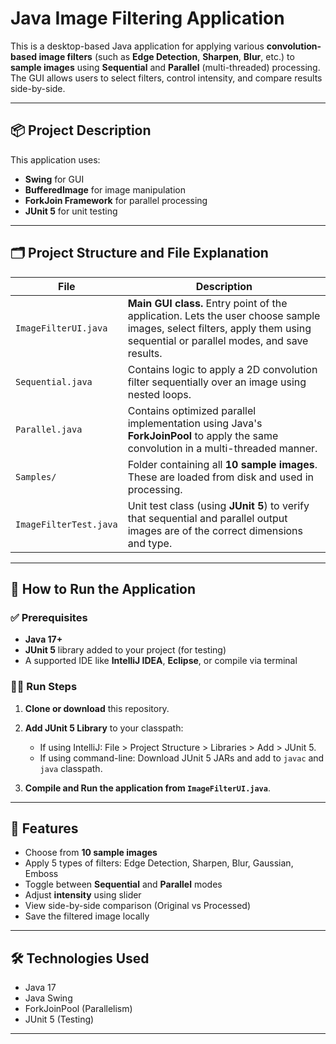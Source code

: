 
# Java Image Filtering Application

This is a desktop-based Java application for applying various **convolution-based image filters** (such as **Edge Detection**, **Sharpen**, **Blur**, etc.) to **sample images** using **Sequential** and **Parallel** (multi-threaded) processing. The GUI allows users to select filters, control intensity, and compare results side-by-side.

---

## 📦 Project Description

This application uses:
- **Swing** for GUI
- **BufferedImage** for image manipulation
- **ForkJoin Framework** for parallel processing
- **JUnit 5** for unit testing

---

## 🗂️ Project Structure and File Explanation

| File | Description |
|------|-------------|
| `ImageFilterUI.java` | **Main GUI class.** Entry point of the application. Lets the user choose sample images, select filters, apply them using sequential or parallel modes, and save results. |
| `Sequential.java` | Contains logic to apply a 2D convolution filter sequentially over an image using nested loops. |
| `Parallel.java` | Contains optimized parallel implementation using Java's **ForkJoinPool** to apply the same convolution in a multi-threaded manner. |
| `Samples/` | Folder containing all **10 sample images**. These are loaded from disk and used in processing. |
| `ImageFilterTest.java` | Unit test class (using **JUnit 5**) to verify that sequential and parallel output images are of the correct dimensions and type. |

---

## 🚀 How to Run the Application

### ✅ Prerequisites
- **Java 17+**
- **JUnit 5** library added to your project (for testing)
- A supported IDE like **IntelliJ IDEA**, **Eclipse**, or compile via terminal

### 🧑‍💻 Run Steps

1. **Clone or download** this repository.

2. **Add JUnit 5 Library** to your classpath:
   - If using IntelliJ: File > Project Structure > Libraries > Add > JUnit 5.
   - If using command-line: Download JUnit 5 JARs and add to `javac` and `java` classpath.

3. **Compile and Run the application from `ImageFilterUI.java`**.

---

## 📸 Features

- Choose from **10 sample images**
- Apply 5 types of filters: Edge Detection, Sharpen, Blur, Gaussian, Emboss
- Toggle between **Sequential** and **Parallel** modes
- Adjust **intensity** using slider
- View side-by-side comparison (Original vs Processed)
- Save the filtered image locally

---

## 🛠 Technologies Used

- Java 17
- Java Swing
- ForkJoinPool (Parallelism)
- JUnit 5 (Testing)

---


